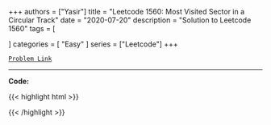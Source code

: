 
+++
authors = ["Yasir"]
title = "Leetcode 1560: Most Visited Sector in  a Circular Track"
date = "2020-07-20"
description = "Solution to Leetcode 1560"
tags = [
    
]
categories = [
    "Easy"
]
series = ["Leetcode"]
+++



[`Problem Link`](https://leetcode.com/problems/most-visited-sector-in-a-circular-track/description/)

---

**Code:**

{{< highlight html >}}

{{< /highlight >}}

